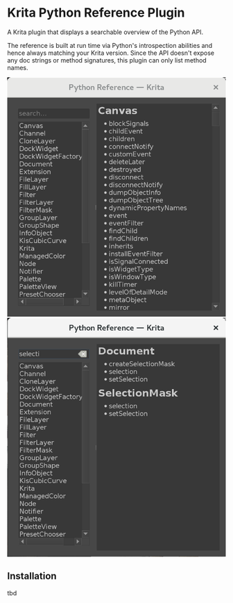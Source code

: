 # Krita Python Reference Plugin

A Krita plugin that displays a searchable overview of the Python API.

The reference is built at run time via Python's introspection abilities and hence always matching your Krita version. Since the API doesn't expose any doc strings or method signatures, this plugin can only list method names.

![Screenshot](images/screenshot_full.png) ![Screenshot](images/screenshot_search.png)


## Installation

tbd